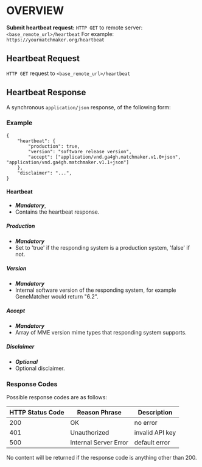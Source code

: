 # OVERVIEW

**Submit heartbeat request:**
`HTTP GET` to remote server: `<base_remote_url>/heartbeat`
For example: `https://yourmatchmaker.org/heartbeat`


## Heartbeat Request

`HTTP GET` request to `<base_remote_url>/heartbeat`

## Heartbeat Response
A synchronous `application/json` response, of the following form:

### Example

```
{
    "heartbeat": {
        "production": true,
        "version": "software release version",
        "accept": ["application/vnd.ga4gh.matchmaker.v1.0+json", "application/vnd.ga4gh.matchmaker.v1.1+json"]
    },
    "disclaimer": "...", 
}
```

#### Heartbeat
* ***Mandatory***, 
* Contains the heartbeat response.

##### Production
* ***Mandatory***
* Set to 'true' if the responding system is a production system, 'false' if not.

##### Version
* ***Mandatory***
* Internal software version of the responding system, for example GeneMatcher would return "6.2".

##### Accept
* ***Mandatory***
* Array of MME version mime types that responding system supports.

##### Disclaimer
* ***Optional***
* Optional disclaimer.

### Response Codes
Possible response codes are as follows:

| HTTP Status Code | Reason Phrase | Description
| ---------------- | -------- | -----------
| 200 | OK | no error |
| 401 | Unauthorized | invalid API key
| 500 | Internal Server Error | default error

No content will be returned if the response code is anything other than 200.

